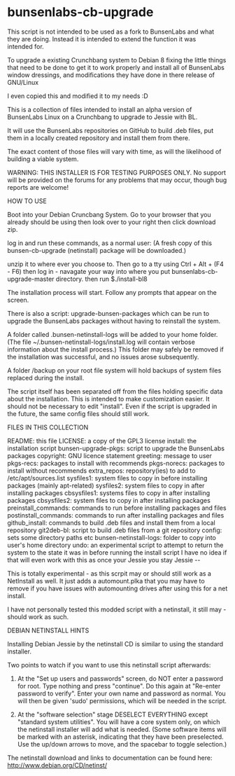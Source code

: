 # bunsenlabs-cb-upgrade

This script is not intended to be used as a fork to BunsenLabs and what 
they are doing. Instead it is intended to extend the function it was  
intended for. 

To upgrade a existing Crunchbang system to Debian 8 fixing the little things
that need to be done to get it to work properly and install all of BunsenLabs
window dressings, and modifications they have done in there release of GNU/Linux

I even copied this and modified it to my needs :D

This is a collection of files intended to install
an alpha version of BunsenLabs Linux
on a Crunchbang to upgrade to Jessie with BL.

It will use the BunsenLabs repositories on GitHub
to build .deb files, put them in a locally created repository
and install them from there.

The exact content of those files will vary with time,
as will the likelihood of building a viable system.

WARNING: THIS INSTALLER IS FOR TESTING PURPOSES ONLY.
No support will be provided on the forums
for any problems that may occur, though bug reports are welcome!

HOW TO USE

Boot into your Debian Cruncbang System. Go to your browser that you
already should be using then look over to your right then click download
zip.

log in and run these commands, as a normal user:
(A fresh copy of this bunsen-cb-upgrade (netinstall) package will be downloaded.)

unzip it to where ever you choose to. Then go to a tty using Ctrl + Alt + (F4 - F6)
then log in - navagate your way into where you put bunsenlabs-cb-upgrade-master directory.
then run  $./install-bl8 


The installation process will start.
Follow any prompts that appear on the screen.

There is also a script: upgrade-bunsen-packages
which can be run to upgrade the BunsenLabs packages
without having to reinstall the system.

A folder called .bunsen-netinstall-logs will be added to your home folder.
(The file ~/.bunsen-netinstall-logs/install.log will contain
verbose information about the install process.)
This folder may safely be removed if the installation was successful,
and no issues arose subsequently.

A folder /backup on your root file system will hold backups of
system files replaced during the install.

The script itself has been separated off from the files holding
specific data about the installation. This is intended to make
customization easier. It should not be necessary to edit "install".
Even if the script is upgraded in the future, the same config files
should still work.

FILES IN THIS COLLECTION

README: this file
LICENSE: a copy of the GPL3 license
install: the installation script
bunsen-upgrade-pkgs: script to upgrade the BunsenLabs packages
copyright: GNU licence statement
greeting: message to user
pkgs-recs: packages to install with recommends
pkgs-norecs: packages to install without recommends
extra_repos: repository(ies) to add to /etc/apt/sources.list
sysfiles1: system files to copy in before installing packages (mainly apt-related)
sysfiles2: system files to copy in after installing packages
cbsysfiles1: systems files to copy in after installing packages
cbsysfiles2: system files to copy in after installing packages
preinstall_commands: commands to run before installing packages and files
postinstall_commands: commands to run after installing packages and files
github_install: commands to build .deb files and install them from a local repository
git2deb-bl: script to build .deb files from a git repository
config: sets some directory paths etc
bunsen-netinstall-logs: folder to copy into user's home directory
undo: an experimental script to attempt to return the system to the state it was in before running the install script
I have no idea if that will even work with this as once your Jessie you stay Jessie -- 

This is totally experimental - as this scrpit may or should still work as 
a NetInstall as well. It just adds a automount.plka that you may have to remove
if you have issues with automounting drives after using this for a net install. 

I have not personally tested this modded script with a netinstall, it still
may - should  work as such.  

DEBIAN NETINSTALL HINTS

Installing Debian Jessie by the netinstall CD is
similar to using the standard installer.

Two points to watch if you want to use
this netinstall script afterwards:

1) At the "Set up users and passwords" screen,
do NOT enter a password for root.
Type nothing and press "continue".
Do this again at "Re-enter password to verify".
Enter your own name and password as normal.
You will then be given 'sudo' permissions,
which will be needed in the script.

2) At the "software selection" stage DESELECT EVERYTHING
except "standard system utilities".
You will have a core system only, on which
the netinstall installer will add what is needed.
(Some software items will be marked with an asterisk, indicating that
they have been preselected.
Use the up/down arrows to move, and the spacebar to toggle selection.)

The netinstall download and links to documentation can be found here:
http://www.debian.org/CD/netinst/
